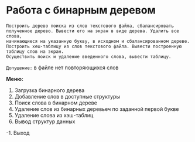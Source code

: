 # Работа с бинарным деревом

```text
Построить дерево поиска из слов текстового файла, сбалансировать
полученное дерево. Вывести его на экран в виде дерева. Удалить все слова,
начинающиеся на указанную букву, в исходном и сбалансированном дереве.
Построить хеш-таблицу из слов текстового файла. Вывести построенную таблицу слов на экран.
Осуществить поиск и удаление введенного слова, вывести таблицу.
```

`Допущение:` в файле нет повторяющихся слов

__Меню:__
1. Загрузка бинарного дерева
2. Добавление слов в доступные структуры
3. Поиск слова в бинарном дереве
4. Удаление слов из бинарных деревьеч по заданной первой букве
5. Удаление слова из хэш-таблиц
6. Вывод структур данных

-1. Выход
